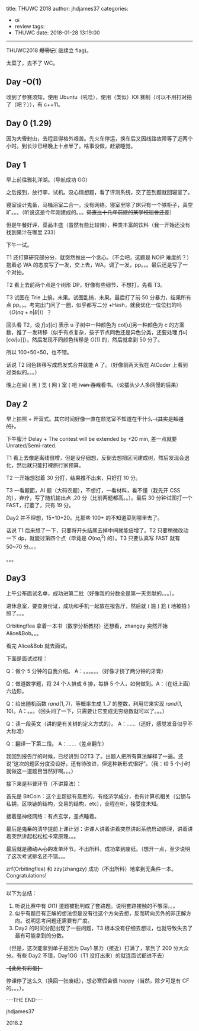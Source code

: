title: THUWC 2018
author: jhdjames37
categories:
  - oi
  - review
tags:
  - THUWC
date: 2018-01-28 13:19:00
---
THUWC2018 ~~爆零记~~( 继续立 flag)。

太菜了，去不了 WC。

<!--- more --->

## Day -O(1)

收到了参赛须知，使用 Ubuntu（吼哇），使用（类似）IOI 赛制（可以不用打对拍了（吧？）），有 c++11。



## Day 0 (1.29)

因为~~大雪封山~~，去程显得格外艰苦。先火车停运，换车后又因线路故障等了近两个小时。到长沙已经晚上十点半了。啥事没做，赶紧睡觉。

## Day 1

早上前往雅礼洋湖。（导航成功 GG）

之后报到，放行李，试机。没心情想题，看了评测系统，交了签到题就回寝室了。

寝室设计鬼畜，马桶浴室二合一。没有网络。寝室里除了床只有一个铁柜子，真空旷。。。（听说这是今年刚建成的。。。~~简直比十几年前建的某学校宿舍还差~~）

但是午餐好评，菜品丰盛（虽然有些比较辣），种类丰富的饮料（我一开始还没有找到果汁在哪里 233）

下午一试。

T1 还打算研究部分分，就突然推出一个贪心。（不会吧，这题是 NOIP 难度的？）抱着必 WA 的态度写了一发，交上去，WA，调了一发，pp。。。最后还是写了一个对拍。

T2 看上去前两个点是个树形 DP，好像有些细节，不想打，先看 T3。

T3 试图在 Trie 上搞，未果。试图乱搞，未果。最后打了前 50 分暴力，结果所有点 pp。。。考完出门问了一圈，似乎都写二分 +Hash，就我优化一位位扫的吗（$O(nq+n|B|)$）？

回头看 T2，设 $f[u][c]$ 表示 u 子树中一种颜色为 col[u]另一种颜色为 c 的方案数，推了一发转移（似乎有点复杂，按子节点同色还是异色分类，还要处理 $f[u][col[u]]$）。然后发现不同颜色转移是 $O(1)$ 的，然后就拿到 50 分了。

所以 100+50+50，也不错。

话说 T2 同色转移写成启发式合并就能 A 了。（好像前两天我在 AtCoder 上看到过类似的。。。）

晚上在阅 ( 黑 ) 览 ( 网 ) 室 ( 吧 )~~van 游戏~~看书。（论插头少人多网慢的后果）

## Day 2

早上拍照 + 开营式。其它时间好像一直在颓览室不知道在干什么~~（其实是知道的）~~。

下午蜜汁 Delay + The contest will be extended by +20 min, 差一点就要 Unrated/Semi-rated.

T1 看上去像是离线倍增，但是没仔细想，反倒去想把区间建成树，然后发现会退化，然后就只能打裸旅行家预算。

T2 一开始想怼着 30 分打，结果推不出来，只好打 10 分。

T3 一看题面，AI 题（大码农题），不想打，一看材料，看不懂（我先开 CSS 的），弃疗，写了随机输出点 ,20 分（比前两题都高。。）。最后 30 分钟试图打一个 FAST，打萎了，只有 19 分。

Day2 并不理想，15+10+20。比那些 100+ 的不知道菜到哪里去了。

话说 T1 后来想了一下，只要将开头结尾去掉中间就能倍增了。T2 只要稍微改动一下 dp，就能过第四个点（毕竟是 $O(na_i^2)$ 的）。T3 只要认真写 FAST 就有 50~70 分。。。

。。。

## Day3

上午公布面试名单，成功进第二批（好像我的分数全是第一天贡献的。。。）。

进休息室，要查身份证，成功和手机一起放在报告厅，然后就 ( 尴 ) 尬 ( 地被拍 ) 照了。。。

Orbitingflea 拿着一本书（数学分析教材）还想看，zhangzy 突然开始 Alice&Bob。。。

看完 Alice&Bob 就去面试。

下面是面试过程：

Q：做个 5 分钟的自我介绍。 A：。。。。。。（好像才挤了两分钟的牙膏）

Q：做道数学题，将 24 个人排成 6 排，每排 5 个人，如何做到。A：（在纸上画）六边形。

Q：给出随机函数 $rand(1,7)$，等概率生成 1..7 的整数，利用它来实现 $rand(1,10)$。A：。。。（回头问了一下，只需要让它变成无穷级数就可以了。。。）

Q：读一段英文（讲的是有关树的定义方式的）。 A：……（还好，感觉发音似乎不大标准）

Q：翻译一下第二段。 A：……（差点翻车）

我回到报告厅的时候，已经讲到 D2T3 了。出题人把所有算法解释了一遍。还说“这次的题区分度没设好，还有待改进，但这种新形式很好”。（我：给 5 个小时就做这一道题目当然好啊。。。）

接下来是科普环节（不讲算法）：

首先是 BitCoin：这个主题挺有意思的，有经济学成分，也有计算机相关（公钥与私钥，区块链的结构，交易的结构，etc），全程在听，接受度未知。

接着是神经网络：有点玄学，差点睡着。

最后是~~鬼畜的~~清华提前上课计划：讲课人讲着讲着突然讲起系统启动原理，讲着讲着突然讲起松松松卡常原理。。。

最后就是~~激动人心的~~发单环节。不出所料，成功拿到废纸。（想开一点，至少说明了这次考试排名还不错。。。

zrf(Orbitingflea) 和 zzy(zhangzy) 成功（不出所料）地拿到无条件一本。Congratulations!

---

以下为总结：

1. 听说比赛中有 $O(1)$ 道题被批判成了套路题。说明套路接触的不够深。。。
2. 似乎有题目有正解的想法但是没有往这个方向去想，反而转向另外的非正解方向。说明思考问题还需要有广度。
3. Day2 的时间分配出现了一些问题，T3 根本没有仔细去想过，也就导致失去了最有可能拿到的分数。

（但是，这次能拿到单子是因为 Day1 暴力（接近）打满了，拿到了 200 分大众分。有些 Day2 不错，Day1GG（T1 没打出来）的就连面试都进不去）

~~【此处有彩蛋】~~

<!---

# Bonus: Trip to WC2018's Lectures

话说我没有正式营员资格，怎么就去听了课呢？ 后来我就【数据删除】。

( 以下内容只是 Outline + Sensitive Feeling，具体总结可能要到复习完课件后才能补充。)

## Day -O(1)

在长沙逛了一圈。。。

## Day 0

杜子德没有来。。。王宏讲话。IOI 赛制（集训队员）+ 交互题。。

各种领导的奇葩口音。。。

## Day 1

MITdalao 们的讲课。

上午 lzz，讲 IOI 的两道题目以及 Competitive Analysis。（话说这个可以怎么出题？交互题 + 每个点有部分分？）

下午 myy，讲 TC 出题（中间 Tommyr7 突然冲上来讲 CF）。表示口音太重，虽然内容简单但是还是处于半冬眠状态。

## Day 2

上午吉老师，（话说我是第一次听说 PA 这个比赛。。。），有几道题目确实不错

下午 zzx（非彼 zzx），讲 NP-Hard。结论：当不会糊标算的时候，可以打个暴力，然后根据输出的答案的到结论。

## Day 3

上午松松松【电音之王逸松】（2333）。突然水木道，突然卡 FFT 的常，突然从次声波到超声波。

下午第一部分的圆方树和动态动态规划还好理解，接着是 dls 翻车现场（话说他的最后一句话什么意思？不是要出题的意思吗？）

## Day 4

上午图论算法。处于冬眠状态。

下午 IOI 选讲 2+ 计算几何。（为什么突然一道初中几何题这么多人冲上去讲）

## Day 5

上午考试的时候，我在回杭州的车上。（T2 出锅什么鬼。。。）

晚上通过 B 站欣赏到了文艺汇演（中间由于网络原因遗漏了一段。想必是 `YLYH` 和 `YLYH-Open` 的锅）。几首原创歌曲好评，dls 水木道好评，dls+mls 主持好评，松松松超声波演唱差评。

--->

停课停了这么久（换回一张废纸），想必寒假会很 happy（当然，除夕可是有 CF 的。。。）。

---THE END---

jhdjames37

2018.2
